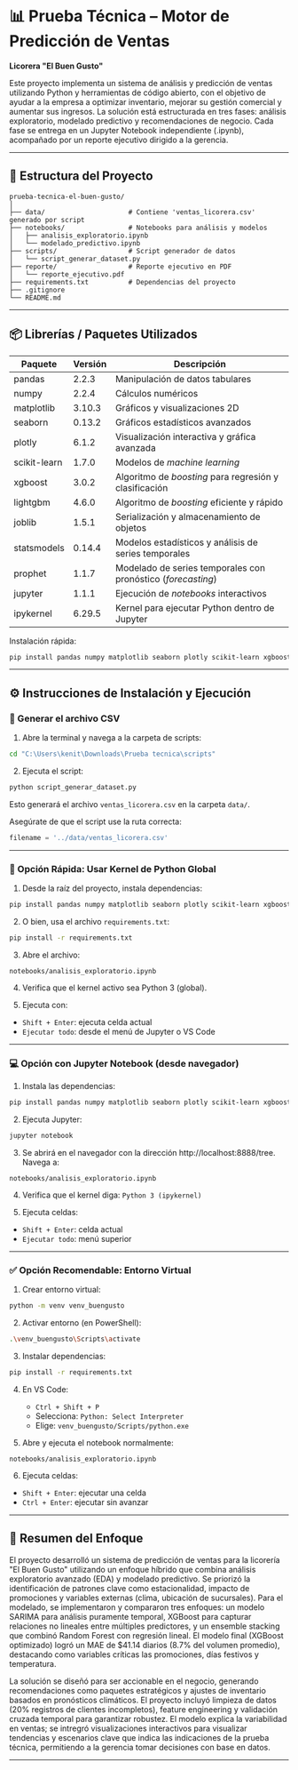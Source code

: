 # 📊 Prueba Técnica – Motor de Predicción de Ventas  
**Licorera "El Buen Gusto"**

Este proyecto implementa un sistema de análisis y predicción de ventas utilizando Python y herramientas de código abierto, con el objetivo de ayudar a la empresa a optimizar inventario, mejorar su gestión comercial y aumentar sus ingresos. La solución está estructurada en tres fases: análisis exploratorio, modelado predictivo y recomendaciones de negocio. Cada fase se entrega en un Jupyter Notebook independiente (.ipynb), acompañado por un reporte ejecutivo dirigido a la gerencia.

---

## 📁 Estructura del Proyecto

```
prueba-tecnica-el-buen-gusto/
│
├── data/                     # Contiene 'ventas_licorera.csv' generado por script
├── notebooks/                # Notebooks para análisis y modelos
│   ├── analisis_exploratorio.ipynb
│   └── modelado_predictivo.ipynb
├── scripts/                  # Script generador de datos
│   └── script_generar_dataset.py
├── reporte/                  # Reporte ejecutivo en PDF
│   └── reporte_ejecutivo.pdf
├── requirements.txt          # Dependencias del proyecto
├── .gitignore
└── README.md
```

---

## 📦 Librerías / Paquetes Utilizados

| Paquete        | Versión  | Descripción                                               |
|----------------|----------|-----------------------------------------------------------|
| pandas         | 2.2.3    | Manipulación de datos tabulares                           |
| numpy          | 2.2.4    | Cálculos numéricos                                        |
| matplotlib     | 3.10.3   | Gráficos y visualizaciones 2D                             |
| seaborn        | 0.13.2   | Gráficos estadísticos avanzados                           |
| plotly         | 6.1.2    | Visualización interactiva y gráfica avanzada              |
| scikit-learn   | 1.7.0    | Modelos de *machine learning*                             |
| xgboost        | 3.0.2    | Algoritmo de *boosting* para regresión y clasificación    |
| lightgbm       | 4.6.0    | Algoritmo de *boosting* eficiente y rápido                |
| joblib         | 1.5.1    | Serialización y almacenamiento de objetos                 |
| statsmodels    | 0.14.4   | Modelos estadísticos y análisis de series temporales      |
| prophet        | 1.1.7    | Modelado de series temporales con pronóstico (*forecasting*) |
| jupyter        | 1.1.1    | Ejecución de *notebooks* interactivos                     |
| ipykernel      | 6.29.5   | Kernel para ejecutar Python dentro de Jupyter             |

Instalación rápida:
```bash
pip install pandas numpy matplotlib seaborn plotly scikit-learn xgboost lightgbm statsmodels prophet joblib jupyter ipykernel

```

---

## ⚙️ Instrucciones de Instalación y Ejecución

### 🧾 Generar el archivo CSV

1. Abre la terminal y navega a la carpeta de scripts:
```bash
cd "C:\Users\kenit\Downloads\Prueba tecnica\scripts"
```

2. Ejecuta el script:
```bash
python script_generar_dataset.py
```
Esto generará el archivo `ventas_licorera.csv` en la carpeta `data/`.

Asegúrate de que el script use la ruta correcta:
```python
filename = '../data/ventas_licorera.csv'
```

---

### 🚀 Opción Rápida: Usar Kernel de Python Global

1. Desde la raíz del proyecto, instala dependencias:
```bash
pip install pandas numpy matplotlib seaborn plotly scikit-learn xgboost lightgbm statsmodels prophet joblib jupyter ipykernel

```

2. O bien, usa el archivo `requirements.txt`:
```bash
pip install -r requirements.txt
```

3. Abre el archivo:
```
notebooks/analisis_exploratorio.ipynb
```

4. Verifica que el kernel activo sea Python 3 (global).

5. Ejecuta con:
- `Shift + Enter`: ejecuta celda actual
- `Ejecutar todo`: desde el menú de Jupyter o VS Code

---

### 💻 Opción con Jupyter Notebook (desde navegador)

1. Instala las dependencias:
```bash
pip install pandas numpy matplotlib seaborn plotly scikit-learn xgboost lightgbm statsmodels prophet joblib jupyter ipykernel
```

2. Ejecuta Jupyter:
```bash
jupyter notebook
```

3. Se abrirá en el navegador con la dirección http://localhost:8888/tree. Navega a:
```
notebooks/analisis_exploratorio.ipynb
```

4. Verifica que el kernel diga: `Python 3 (ipykernel)`

5. Ejecuta celdas:
- `Shift + Enter`: celda actual
- `Ejecutar todo`: menú superior

---

### ✅ Opción Recomendable: Entorno Virtual

1. Crear entorno virtual:
```bash
python -m venv venv_buengusto
```

2. Activar entorno (en PowerShell):
```bash
.\venv_buengusto\Scripts\activate
```

3. Instalar dependencias:
```bash
pip install -r requirements.txt
```

4. En VS Code:
   - `Ctrl + Shift + P`
   - Selecciona: `Python: Select Interpreter`
   - Elige: `venv_buengusto/Scripts/python.exe`

5. Abre y ejecuta el notebook normalmente:
```
notebooks/analisis_exploratorio.ipynb
```

6. Ejecuta celdas:
- `Shift + Enter`: ejecutar una celda
- `Ctrl + Enter`: ejecutar sin avanzar

---

## 🧠 Resumen del Enfoque

El proyecto desarrolló un sistema de predicción de ventas para la licorería "El Buen Gusto" utilizando un enfoque híbrido que combina análisis exploratorio avanzado (EDA) y modelado predictivo. Se priorizó la identificación de patrones clave como estacionalidad, impacto de promociones y variables externas (clima, ubicación de sucursales). Para el modelado, se implementaron y compararon tres enfoques: un modelo SARIMA para análisis puramente temporal, XGBoost para capturar relaciones no lineales entre múltiples predictores, y un ensemble stacking que combinó Random Forest con regresión lineal. El modelo final (XGBoost optimizado) logró un MAE de $41.14 diarios (8.7% del volumen promedio), destacando como variables críticas las promociones, días festivos y temperatura.

La solución se diseñó para ser accionable en el negocio, generando recomendaciones como paquetes estratégicos y ajustes de inventario basados en pronósticos climáticos. El proyecto incluyó limpieza de datos (20% registros de clientes incompletos), feature engineering y validación cruzada temporal para garantizar robustez. El modelo explica la variabilidad en ventas; se intregró visualizaciones interactivos para visualizar tendencias y escenarios clave que indica las indicaciones de la prueba técnica, permitiendo a la gerencia tomar decisiones con base en datos.

---



